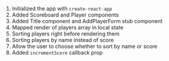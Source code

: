 
1. Initialized the app with `create-react-app`
2. Added Scoreboard and Player components
3. Added Title component and AddPlayerForm stub component
4. Mapped render of players array in local state
5. Sorting players right before rendering them
6. Sorting players by name instead of score
7. Allow the user to choose whether to sort by name or score
8. Added `incrementScore` callback prop
